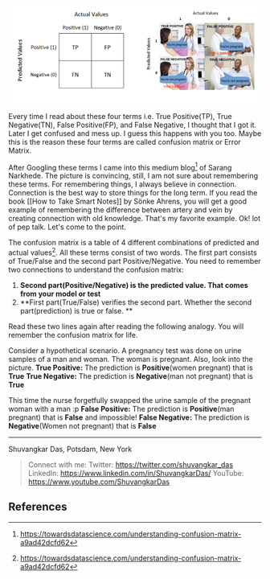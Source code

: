 ![Confusion Matrix | Image Source[^1]](/assets/images/Confusion-Matrix-Fun-Example.png)

Every time I read about these four terms i.e. True Positive(TP), True Negative(TN), False Positive(FP), and False Negative, I thought that I got it. Later I get confused and mess up. I guess this happens with you too. Maybe this is the reason these four terms are called confusion matrix or Error Matrix. 

After Googling these terms I came into this medium blog[^1] of Sarang Narkhede. The picture is convincing, still, I am not sure about remembering these terms. For remembering things, I always believe in connection. Connection is the best way to store things for the long term. If you read the book [[How to Take Smart Notes]] by Sönke Ahrens, you will get a good example of remembering the difference between artery and vein by creating connection with old knowledge. That's my favorite example. Ok! lot of pep talk. Let's come to the point. 

The confusion matrix is a table of 4 different combinations of predicted and actual values[^1]. All these terms consist of two words. The first part consists of True/False and the second part Positive/Negative.
You need to remember two connections to understand the confusion matrix:
1. **Second part(Positive/Negative) is the predicted value. That comes from your model or test**
2. **First part(True/False) verifies the second part. Whether the second part(prediction) is true or false. **

Read these two lines again after reading the following analogy. You will remember the confusion matrix for life. 

Consider a hypothetical scenario. A pregnancy test was done on urine samples of a man and woman. The woman is pregnant. Also, look into the picture. 
**True Positive:** The prediction is **Positive**(women pregnant) that is **True**
**True Negative:** The prediction is **Negative**(man not pregnant) that is **True**

This time the nurse forgetfully swapped the urine sample of the pregnant woman with a man :p 
**False Positive:** The prediction is **Positive**(man pregnant) that is **False** and impossible!
**False Negative:** The prediction is **Negative**(Women not pregnant) that is **False**

---
Shuvangkar Das, Potsdam, New York
>Connect with me:
>Twitter: https://twitter.com/shuvangkar_das
>LinkedIn: https://www.linkedin.com/in/ShuvangkarDas/
>YouTube: https://www.youtube.com/ShuvangkarDas

## References
[^1]: https://towardsdatascience.com/understanding-confusion-matrix-a9ad42dcfd62